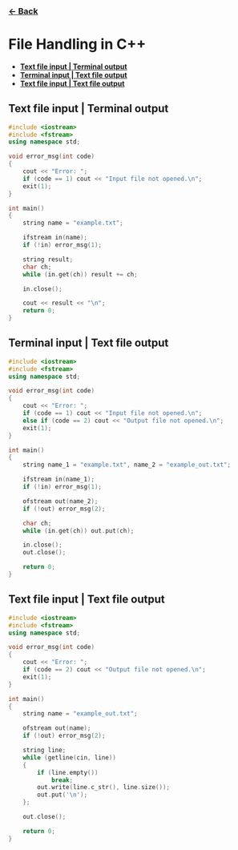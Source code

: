 ### [← Back](../../README.md)
# File Handling in C++
- [**Text file input | Terminal output**](#f-t)
- [**Terminal input | Text file output**](#t-f)
- [**Text file input | Text file output**](#f-f)

## Text file input | Terminal output <a name="f-t"></a>
```cpp
#include <iostream>
#include <fstream>
using namespace std;

void error_msg(int code)
{
    cout << "Error: ";
    if (code == 1) cout << "Input file not opened.\n";
    exit(1);
}

int main()
{
    string name = "example.txt";

    ifstream in(name);
    if (!in) error_msg(1);

    string result;
    char ch;
    while (in.get(ch)) result += ch;

    in.close();

    cout << result << "\n";
    return 0;
}
```

## Terminal input | Text file output <a name="t-f"></a>
```cpp
#include <iostream>
#include <fstream>
using namespace std;

void error_msg(int code)
{
    cout << "Error: ";
    if (code == 1) cout << "Input file not opened.\n";
    else if (code == 2) cout << "Output file not opened.\n";
    exit(1);
}

int main()
{
    string name_1 = "example.txt", name_2 = "example_out.txt";

    ifstream in(name_1);
    if (!in) error_msg(1);

    ofstream out(name_2);
    if (!out) error_msg(2);

    char ch;
    while (in.get(ch)) out.put(ch);

    in.close();
    out.close();

    return 0;
}
```

## Text file input | Text file output <a name="f-f"></a>
```cpp
#include <iostream>
#include <fstream>
using namespace std;

void error_msg(int code)
{
    cout << "Error: ";
    if (code == 2) cout << "Output file not opened.\n";
    exit(1);
}

int main()
{
    string name = "example_out.txt";

    ofstream out(name);
    if (!out) error_msg(2);

    string line;
    while (getline(cin, line))
    {
        if (line.empty())
            break;
        out.write(line.c_str(), line.size());
        out.put('\n');
    };

    out.close();

    return 0;
}
```
